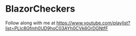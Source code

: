 # BlazorCheckers

Follow along with me at https://www.youtube.com/playlist?list=PLlc8Gfmh0UD9hoC03AYh0CVk6OrDGNtfF
